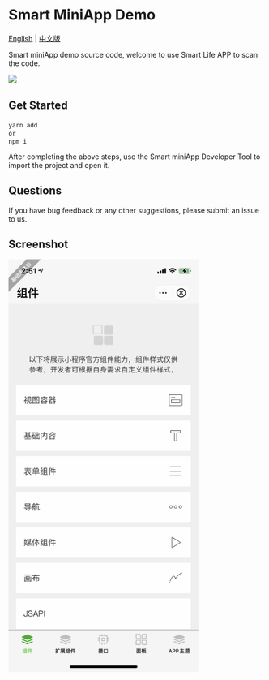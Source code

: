 # Smart MiniApp Demo

[English](README.md)  |  [中文版](README_cn.md)

Smart miniApp demo source code, welcome to use Smart Life APP to scan the code.

<img  src="https://images.tuyacn.com/content-platform/hestia/1639557451e767ba53aad.png" width="200" />

## Get Started

```shell
yarn add
or
npm i
```

After completing the above steps, use the Smart miniApp Developer Tool to import the project and open it.

## Questions

If you have bug feedback or any other suggestions, please submit an issue to us.

## Screenshot

<img  src="assets/images/demo.jpg" width="375" />